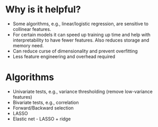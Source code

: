 # Why is it helpful? 

- Some algorithms, e.g., linear/logistic regression, are sensitive to collinear features. 
- For certain models it can speed up training up time and help with interpretability to have fewer features. Also reduces storage and memory need. 
- Can reduce curse of dimensionality and prevent overfitting
- Less feature engineering and overhead required

# Algorithms
- Univariate tests, e.g., variance thresholding (remove low-variance features)
- Bivariate tests, e.g., correlation
- Forward/Backward selection
- LASSO
- Elastic net - LASSO + ridge